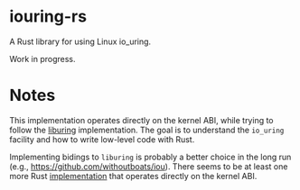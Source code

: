# iouring-rs

A Rust library for using Linux io_uring.

Work in progress.

# Notes

This implementation operates directly on the kernel ABI, while trying to follow
the [liburing](https://github.com/axboe/liburing) implementation. The goal is to
understand the `io_uring` facility and how to write low-level code with Rust.

Implementing bidings to `liburing` is probably a better choice in the long run
(e.g., https://github.com/withoutboats/iou).  There seems to be at least one
more Rust [implementation](https://github.com/quininer/linux-io-uring) that
operates directly on the kernel ABI.
